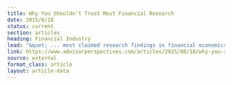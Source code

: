 ```yaml
---
title: Why You Shouldn’t Trust Most Financial Research
date: 2015/8/18
status: current
section: articles
heading: Financial Industry
lead: "&quot; ... most claimed research findings in financial economics are likely false ... &quot;"
link: https://www.advisorperspectives.com/articles/2015/08/18/why-you-shouldn-t-trust-most-financial-research
source: external
format_class: article
layout: article-data
---
```


